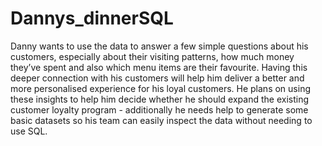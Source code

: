 # Dannys_dinnerSQL
Danny wants to use the data to answer a few simple questions about his customers, especially about their visiting patterns, how much money they’ve spent and also which menu items are their favourite. Having this deeper connection with his customers will help him deliver a better and more personalised experience for his loyal customers.  He plans on using these insights to help him decide whether he should expand the existing customer loyalty program - additionally he needs help to generate some basic datasets so his team can easily inspect the data without needing to use SQL.
